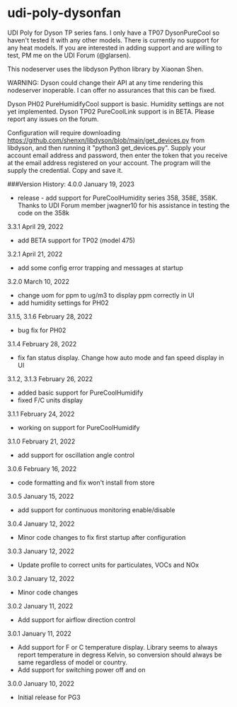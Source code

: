 # udi-poly-dysonfan
UDI Poly for Dyson TP series fans. I only have a TP07 DysonPureCool so haven't tested it with any other models.  There
is currently no support for any heat models.  If you are interested in adding support and are willing to test, PM me on 
the UDI Forum (@glarsen). 

This nodeserver uses the libdyson Python library by Xiaonan Shen. 

WARNING:  Dyson could change their API at any time 
rendering this nodeserver inoperable.  I can offer no assurances that this can be fixed.

Dyson PH02 PureHumidifyCool support is basic.  Humidity settings are not yet implemented.
Dyson TP02 PureCoolLink support is in BETA.  Please report any issues on the forum.

Configuration will require downloading https://github.com/shenxn/libdyson/blob/main/get_devices.py from libdyson, and 
then running it "python3 get_devices.py".  Supply your account email address and password, then enter the token that you
receive at the email address registered on your account.  The program will the supply the credential.  Copy and save it.

###Version History:
4.0.0 January 19, 2023
- release - add support for PureCoolHumidity series 358, 358E, 358K.  Thanks to UDI Forum member jwagner10 for his assistance in testing the code on the 358k

3.3.1 April 29, 2022
- add BETA support for TP02 (model 475)

3.2.1 April 21, 2022
- add some config error trapping and messages at startup

3.2.0 March 10, 2022
- change uom for ppm to ug/m3 to display ppm correctly in UI
- add humidity settings for PH02

3.1.5, 3.1.6 February 28, 2022
- bug fix for PH02

3.1.4 February 28, 2022
- fix fan status display. Change how auto mode and fan speed display in UI

3.1.2, 3.1.3 February 26, 2022
- added basic support for PureCoolHumidify
- fixed F/C units display

3.1.1 February 24, 2022
- working on support for PureCoolHumidify

3.1.0 February 21, 2022
- add support for oscillation angle control

3.0.6 February 16, 2022
- code formatting and fix won't install from store

3.0.5 January 15, 2022
- add support for continuous monitoring enable/disable

3.0.4 January 12, 2022
- Minor code changes to fix first startup after configuration

3.0.3 January 12, 2022
- Update profile to correct units for particulates, VOCs and NOx

3.0.2 January 12, 2022
- Minor code changes

3.0.2 January 11, 2022
- Add support for airflow direction control

3.0.1 January 11, 2022
- Add support for F or C temperature display.  Library seems to always report temperature in degress Kelvin,
  so conversion should always be same regardless of model or country.
- Add support for switching power off and on

3.0.0 January 10, 2022
- Initial release for PG3